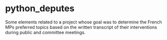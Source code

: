 # python_deputes

Some elements related to a project whose goal was to determine the French MPs preferred topics based on the written transcript of their interventions during public and committee meetings. 
